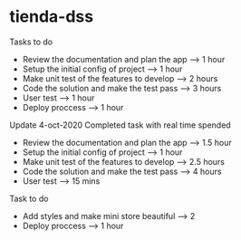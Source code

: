 # tienda-dss

Tasks to do

- Review the documentation and plan the app --> 1 hour
- Setup the initial config of project --> 1 hour
- Make unit test of the features to develop --> 2 hours
- Code the solution and make the test pass --> 3 hours
- User test  --> 1 hour
- Deploy proccess --> 1 hour

Update 4-oct-2020
Completed task with real time spended
- Review the documentation and plan the app --> 1.5 hour
- Setup the initial config of project --> 1 hour
- Make unit test of the features to develop --> 2.5 hours
- Code the solution and make the test pass --> 4 hours
- User test  --> 15 mins

Task to do
- Add styles and make mini store beautiful --> 2
- Deploy proccess --> 1 hour
